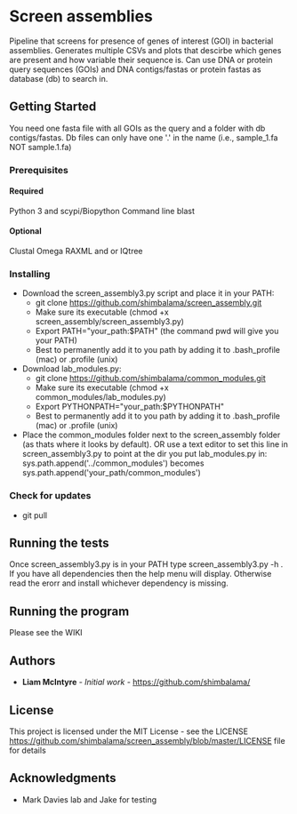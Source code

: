 # Screen assemblies

Pipeline that screens for presence of genes of interest (GOI) in bacterial assemblies. Generates multiple CSVs and plots that descirbe which genes are present and how variable their sequence is. Can use DNA or protein query sequences (GOIs) and DNA contigs/fastas or protein fastas as database (db) to search in. 

## Getting Started

You need one fasta file with all GOIs as the query and a folder with db contigs/fastas. Db files can only have one '.' in the name (i.e., sample_1.fa NOT sample.1.fa) 

### Prerequisites

#### Required

Python 3 and scypi/Biopython
Command line blast

#### Optional

Clustal Omega
RAXML and or IQtree

### Installing

* Download the screen_assembly3.py script and place it in your PATH: 
  * git clone https://github.com/shimbalama/screen_assembly.git
  * Make sure its executable (chmod +x screen_assembly/screen_assembly3.py)
  * Export PATH="your_path:$PATH" (the command pwd will give you your PATH)
  * Best to permanently add it to you path by adding it to .bash_profile (mac) or .profile (unix)
* Download lab_modules.py:
  * git clone https://github.com/shimbalama/common_modules.git
  * Make sure its executable (chmod +x common_modules/lab_modules.py)
  * Export PYTHONPATH="your_path:$PYTHONPATH"
  * Best to permanently add it to you path by adding it to .bash_profile (mac) or .profile (unix)
* Place the common_modules folder next to the screen_assembly folder (as thats where it looks by default). OR use a text editor to set this line in screen_assembly3.py to point at the dir you put lab_modules.py in:  sys.path.append('../common_modules') becomes sys.path.append('your_path/common_modules')

### Check for updates

* git pull

## Running the tests

Once screen_assembly3.py is in your PATH type screen_assembly3.py -h . If you have all dependencies then the help menu will display. Otherwise read the erorr and install whichever dependency is missing.

## Running the program

Please see the WIKI

## Authors

* **Liam McIntyre** - *Initial work* - https://github.com/shimbalama/

## License

This project is licensed under the MIT License - see the LICENSE https://github.com/shimbalama/screen_assembly/blob/master/LICENSE file for details

## Acknowledgments

* Mark Davies lab and Jake for testing

